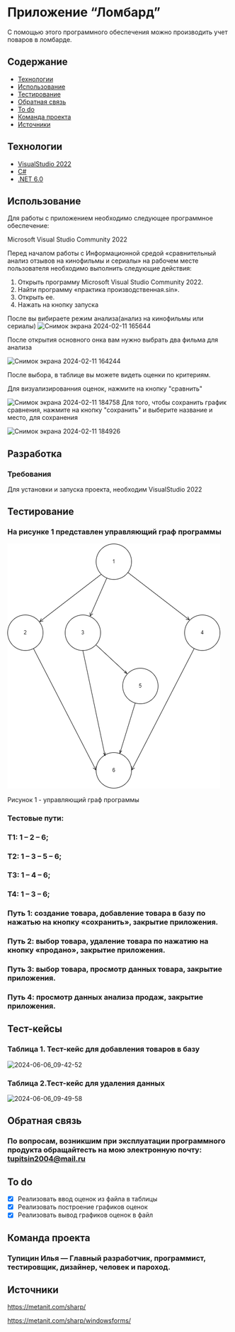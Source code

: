 # Приложение “Ломбард”
С помощью этого программного обеспечения можно производить учет поваров в ломбарде. 

## Содержание
- [Технологии](#технологии)
- [Использование](#использование)
- [Тестирование](#тестирование)
- [Обратная связь](#Обратная-связь)
- [To do](#to-do)
- [Команда проекта](#команда-проекта)
- [Источники](#источники)
## Технологии
- [VisualStudio 2022](https://visualstudio.microsoft.com/ru/)
- [C#](https://learn.microsoft.com/ru-ru/dotnet/csharp/tour-of-csharp/)
- [.NET 6.0](https://learn.microsoft.com/ru-ru/dotnet/welcome)
  
## Использование
Для работы с приложением необходимо следующее программное обеспечение:

Microsoft Visual Studio Community 2022

Перед началом работы с Информационной средой «сравнительный анализ отзывов на кинофильмы и сериалы» на рабочем месте пользователя необходимо выполнить следующие действия:
1. Открыть программу Microsoft Visual Studio Community 2022.
2. Найти программу «практика производственная.sin».
3. Открыть ее.
4. Нажать на кнопку запуска
   
 После вы вибираете режим анализа(анализ на кинофильмы или сериалы)
 ![Снимок экрана 2024-02-11 165644](https://github.com/IlyaTupitsin/Practica/assets/117898245/7b94152f-b0c7-4b1b-bcd8-1d5873b70489)

После открытия основного онка вам нужно выбрать два фильма для анализа

![Снимок экрана 2024-02-11 164244](https://github.com/IlyaTupitsin/Practica/assets/117898245/9c75edaf-24bf-4264-ac98-1f86160f7067)

После выбора, в таблице вы можете видеть оценки по критериям.

Для визуализированния оценок, нажмите на кнопку "сравнить"

![Снимок экрана 2024-02-11 184758](https://github.com/IlyaTupitsin/Practica/assets/117898245/627faf46-88f4-493e-8b60-df8f1b11fa2b)
Для того, чтобы сохранить график сравнения, нажмите на кнопку "сохранить" и выберите название и место, для сохранения

![Снимок экрана 2024-02-11 184926](https://github.com/IlyaTupitsin/Practica/assets/117898245/7b9bce36-c2a0-4ee0-bdcd-5f82a68137a2)

## Разработка
### Требования
Для установки и запуска проекта, необходим VisualStudio 2022
## Тестирование
### На рисунке 1 представлен управляющий граф программы
![граф программы](https://github.com/IlyaTupitsin/Practika_2/blob/master/граф.png) 

Рисунок 1 - управляющий граф программы
### Тестовые пути:
###  Т1: 1 – 2 – 6;
###  Т2: 1 – 3 – 5 – 6;
###  Т3: 1 – 4 – 6;
###  Т4: 1 – 3 – 6;
### Путь 1: создание товара, добавление товара в базу по нажатью на кнопку «сохранить», закрытие приложения.
### Путь 2: выбор товара, удаление товара по нажатию на кнопку «продано», закрытие приложения.
### Путь 3: выбор товара, просмотр данных товара, закрытие приложения.
### Путь 4: просмотр данных анализа продаж, закрытие приложения.
## Тест-кейсы
### Таблица 1. Тест-кейс для добавления товаров в базу
![2024-06-06_09-42-52](https://github.com/IlyaTupitsin/Practika_2/assets/117898245/c8ae9d1b-2f2b-4236-a3ac-cb5fdceb9b6f)
### Таблица 2.Тест-кейс для удаления данных 
![2024-06-06_09-49-58](https://github.com/IlyaTupitsin/Practika_2/assets/117898245/5e9ccc22-c905-46f3-8ed1-c0a0a45d5263)

## Обратная связь 
### По вопросам, возникшим при эксплуатации программного продукта обращайтесть на мою электронную почту: tupitsin2004@mail.ru
## To do
- [x] Реализовать ввод оценок из файла в таблицы
- [x] Реализовать построение графиков оценок
- [x] Реализовать вывод графиков оценок в файл
## Команда проекта
### Тупицин Илья — Главный разработчик, программист, тестировщик, дизайнер, человек и пароход.
## Источники
https://metanit.com/sharp/

https://metanit.com/sharp/windowsforms/

